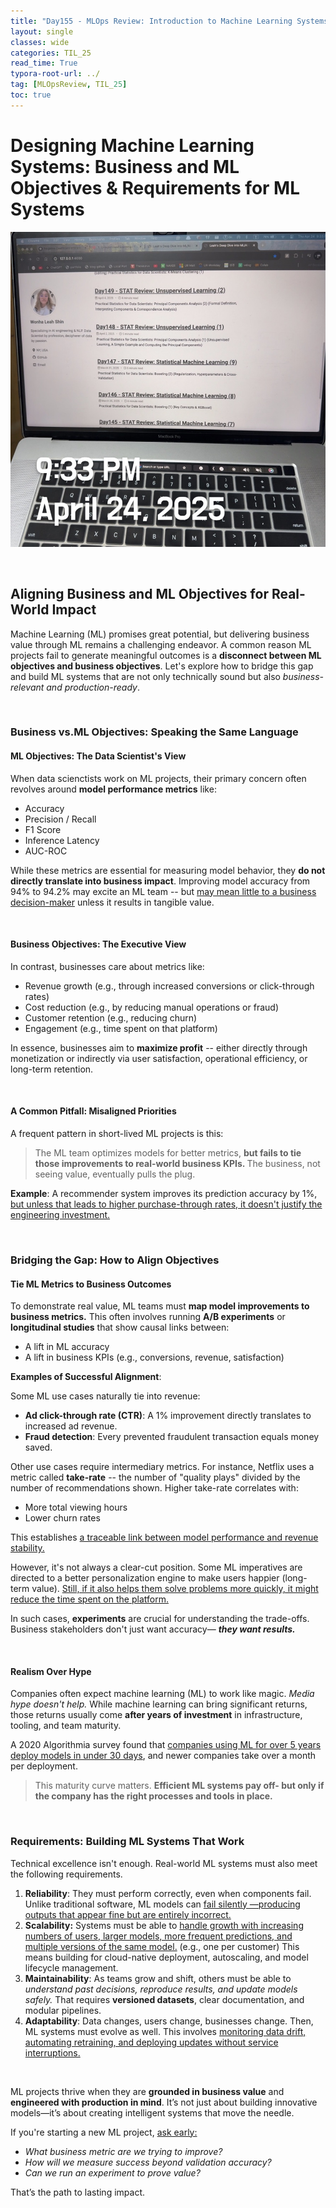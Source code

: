 ```yaml
---
title: "Day155 - MLOps Review: Introduction to Machine Learning Systems Design (1)"
layout: single
classes: wide
categories: TIL_25
read_time: True
typora-root-url: ../
tag: [MLOpsReview, TIL_25]
toc: true 
---
```


# Designing Machine Learning Systems: Business and ML Objectives & Requirements for ML Systems

![B65CCA9F-5544-454F-87DB-73820968B8AD_1_105_c](../../images/2025-04-24-TIL25_Day155/B65CCA9F-5544-454F-87DB-73820968B8AD_1_105_c.jpeg)

<br>

## Aligning Business and ML Objectives for Real-World Impact

Machine Learning (ML) promises great potential, but delivering business value through ML remains a challenging endeavor. A common reason ML projects fail to generate meaningful outcomes is a **disconnect between ML objectives and business objectives**. Let's explore how to bridge this gap and build ML systems that are not only technically sound but also *business-relevant and production-ready*.

 <br>

### Business vs.ML Objectives: Speaking the Same Language

#### ML Objectives: The Data Scientist's View

When data scienctists work on ML projects, their primary concern often revolves around **model performance metrics** like:

- Accuracy
- Precision / Recall
- F1 Score
- Inference Latency
- AUC-ROC

While these metrics are essential for measuring model behavior, they **do not directly translate into business impact**. Improving model accuracy from 94% to 94.2% may excite an ML team -- but <u>may mean little to a business decision-maker</u> unless it results in tangible value. 

<br>

#### Business Objectives: The Executive View

In contrast, businesses care about metrics like:

- Revenue growth (e.g., through increased conversions or click-through rates)
- Cost reduction (e.g., by reducing manual operations or fraud)
- Customer retention (e.g., reducing churn)
- Engagement (e.g., time spent on that platform)

In essence, businesses aim to **maximize profit** -- either directly through monetization or indirectly via user satisfaction, operational efficiency, or long-term retention.

<br>

#### A Common Pitfall: Misaligned Priorities

A frequent pattern in short-lived ML projects is this:

> The ML team optimizes models for better metrics, <b>but fails to tie those improvements to real-world business KPIs. </b>The business, not seeing value, eventually pulls the plug.

**Example**: A recommender system improves its prediction accuracy by 1%, <u>but unless that leads to higher purchase-through rates, it doesn't justify the engineering investment.</u>

<br>

### Bridging the Gap: How to Align Objectives

#### Tie ML Metrics to Business Outcomes

To demonstrate real value, ML teams must **map model improvements to business metrics.** This often involves running **A/B experiments** or **longitudinal studies** that show causal links between:

- A lift in ML accuracy
- A lift in business KPIs (e.g., conversions, revenue, satisfaction)

**Examples of Successful Alignment**:

Some ML use cases naturally tie into revenue:

- **Ad click-through rate (CTR)**: A 1% improvement directly translates to increased ad revenue.
- **Fraud detection**: Every prevented fraudulent transaction equals money saved.

Other use cases require intermediary metrics. For instance, Netflix uses a metric called **take-rate** -- the number of "quality plays" divided by the number of recommendations shown. Higher take-rate correlates with:

- More total viewing hours
- Lower churn rates

This establishes <u>a traceable link between model performance and revenue stability.</u>

However, it's not always a clear-cut position. Some ML imperatives are directed to a better personalization engine to make users happier (long-term value). <u>Still, if it also helps them solve problems more quickly, it might reduce the time spent on the platform.</u> 

In such cases, **experiments** are crucial for understanding the trade-offs. Business stakeholders don't just want accuracy— ***they want results.***

<Br>

#### Realism Over Hype

Companies often expect machine learning (ML) to work like magic. *Media hype doesn't help.* While machine learning can bring significant returns, those returns usually come **after years of investment** in infrastructure, tooling, and team maturity.

A 2020 Algorithmia survey found that <u>companies using ML for over 5 years deploy models in under 30 days</u>, and newer companies take over a month per deployment. 

> This maturity curve matters. <b>Efficient ML systems pay off- but only if the company has the right processes and tools in place.</b>

<br>

### Requirements: Building ML Systems That Work

Technical excellence isn't enough. Real-world ML systems must also meet the following requirements.

1. **Reliability**: They must perform correctly, even when components fail. Unlike traditional software, ML models can <u>fail silently —producing outputs that appear fine but are entirely incorrect.</u>
2. **Scalability:** Systems must be able to <u>handle growth with increasing numbers of users, larger models, more frequent predictions, and multiple versions of the same model.</u> (e.g., one per customer) This means building for cloud-native deployment, autoscaling, and model lifecycle management.
3. **Maintainability**: As teams grow and shift, others must be able to *understand past decisions, reproduce results, and update models safely.* That requires **versioned datasets**, clear documentation, and modular pipelines.
4. **Adaptability**: Data changes, users change, businesses change. Then, ML systems must evolve as well. This involves <u>monitoring data drift, automating retraining, and deploying updates without service interruptions.</u>

<br>

ML projects thrive when they are **grounded in business value** and **engineered with production in mind**. It’s not just about building innovative models—it’s about creating intelligent systems that move the needle.

If you're starting a new ML project, <u>ask early:</u>

- *What business metric are we trying to improve?*
- *How will we measure success beyond validation accuracy?*
- *Can we run an experiment to prove value?*

That’s the path to lasting impact.

<br><br>
